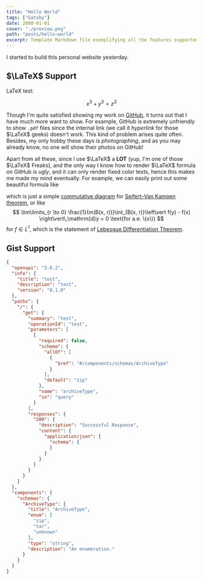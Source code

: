 ```yaml
---
title: "Hello World"
tags: ["Gatsby"]
date: 2000-01-01
cover: "./preview.png"
path: "posts/hello-world"
excerpt: Template Markdown file exemplifying all the features supported by the Gatsby-theme-academic-modified.
---
```


I started to build this personal website yesterday.

## $\LaTeX$ Support

LaTeX test:

$$x^3+y^3=z^3$$

Though I'm quite satisfied showing my work on [GitHub](https://github.com/sleepymalc), it turns out that I have much more want to show. For example, GitHub is extremely unfriendly to show `.pdf` files since the internal link (we call it *hyperlink* for those $\LaTeX$ geeks) doesn't work. This kind
of problem arises quite often. Besides, my only hobby these days is *photographing*, and as you may already know, no one will show their photos on GitHub!

Apart from all these, since I use $\LaTeX$ a **LOT** (yup, I'm one of those $\LaTeX$ Freaks), and the only way I know how to render $\LaTeX$ formula on GitHub is *ugly*, and it can only render fixed color texts, hence this makes me made my mind eventually.
For example, we can easily print out some beautiful formula like
<!-- $$\begin{tikzcd}
			S & {G_\alpha} \\
			{G_\beta} & {G_\alpha \ast_S G_\beta} \\
			&& X
			\arrow["{i_{\alpha \beta} }", from=1-1, to=1-2]
			\arrow["{i_{\beta \alpha} }"', from=1-1, to=2-1]
			\arrow[from=1-2, to=2-2]
			\arrow[from=2-1, to=2-2]
			\arrow["{\exists !}", dashed, from=2-2, to=3-3]
			\arrow[curve={height=-12pt}, from=1-2, to=3-3]
			\arrow[curve={height=12pt}, from=2-1, to=3-3]
		\end{tikzcd}$$ -->
which is just a simple [commutative diagram](https://en.wikipedia.org/wiki/Commutative_diagram) for [Seifert–Van Kampen theorem](https://en.wikipedia.org/wiki/Seifert%E2%80%93Van_Kampen_theorem), or like
$$
\lim\limits_{r \to 0} \frac{1}{m(B(x, r))}\int_{B(x, r)}\left\vert f(y) - f(x) \right\vert\,\mathrm{d}y = 0 \text{for a.e. \(x\)}
$$
for $f\in L^1$, which is the statement of [Lebesgue Differentiation Theorem](https://en.wikipedia.org/wiki/Lebesgue_differentiation_theorem).


## Gist Support

```json {numberLines: true}
{
  "openapi": "3.0.2",
  "info": {
    "title": "test",
    "description": "test",
    "version": "0.1.0"
  },
  "paths": {
    "/": {
      "get": {
        "summary": "test",
        "operationId": "test",
        "parameters": [
          {
            "required": false,
            "schema": {
              "allOf": [
                {
                  "$ref": "#/components/schemas/ArchiveType"
                }
              ],
              "default": "zip"
            },
            "name": "archiveType",
            "in": "query"
          }
        ],
        "responses": {
          "200": {
            "description": "Successful Response",
            "content": {
              "application/json": {
                "schema": {
                }
              }
            }
          }
        }
      }
    }
  },
  "components": {
    "schemas": {
      "ArchiveType": {
        "title": "ArchiveType",
        "enum": [
          "zip",
          "tar",
          "unknown"
        ],
        "type": "string",
        "description": "An enumeration."
      }
    }
  }
}
```


[//]: # (<script src="https://gist.github.com/tc-imba/76dc7e627a56ac84b5c1c14b08d90f1e.js"></script>)

[//]: # (`gist:tc-imba/76dc7e627a56ac84b5c1c14b08d90f1e`)


[//]: # ()
[//]: # (`gist:weirdpattern/ce54fdb1e5621b5966e146026995b974#syntax.text`)


<Gist id='bedde975e6e92a77e2321487ba45f313' />

[//]: # (<Gist url='https://gist.github.com/GeorgeGkas/5f55a83909a3f5b766934ffe802d30df#file-start-js' />)


